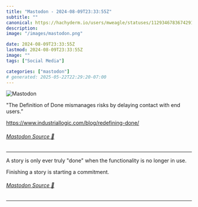 ```yaml
---
title: "Mastodon - 2024-08-09T23:33:55Z"
subtitle: ""
canonical: https://hachyderm.io/users/mweagle/statuses/112934678367429173
description:
image: "/images/mastodon.png"

date: 2024-08-09T23:33:55Z
lastmod: 2024-08-09T23:33:55Z
image: ""
tags: ["Social Media"]

categories: ["mastodon"]
# generated: 2025-05-22T22:29:20-07:00
---
```

![Mastodon](/images/mastodon.png)

<p>&quot;The Definition of Done mismanages risks by delaying contact with end users.”</p><p><a href="https://www.industriallogic.com/blog/redefining-done/" target="_blank" rel="nofollow noopener noreferrer" translate="no"><span class="invisible">https://www.</span><span class="ellipsis">industriallogic.com/blog/redef</span><span class="invisible">ining-done/</span></a></p>


###### [Mastodon Source 🐘](https://hachyderm.io/@mweagle/112934678367429173)

___

<p>A story is only ever truly &quot;done&quot; when the functionality is no longer in use. </p><p>Finishing a story is starting a commitment.</p>


###### [Mastodon Source 🐘](https://hachyderm.io/@mweagle/112934694217557591)

___
